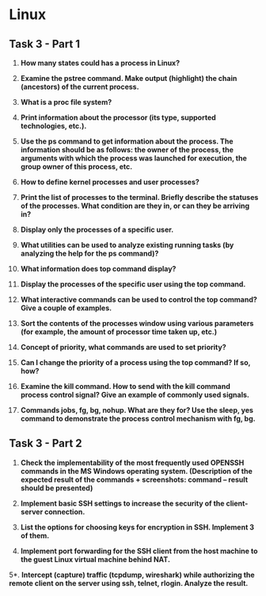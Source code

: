 # Linux

## Task 3 - Part 1

1. **How many states could has a process in Linux?**


2. **Examine the pstree command. Make output (highlight) the chain (ancestors) of the current process.**


3. **What is a proc file system?**


4. **Print information about the processor (its type, supported technologies, etc.).**


5. **Use the ps command to get information about the process. The information should be as follows: the owner of the process, the arguments with which the process was launched for execution, the group owner of this process, etc.**


6. **How to define kernel processes and user processes?**


7. **Print the list of processes to the terminal. Briefly describe the statuses of the processes. What condition are they in, or can they be arriving in?**


8. **Display only the processes of a specific user.** 


9. **What utilities can be used to analyze existing running tasks (by analyzing the help for the ps command)?**


10. **What information does top command display?**


11. **Display the processes of the specific user using the top command.**


12. **What interactive commands can be used to control the top command? Give a couple of examples.**


13. **Sort the contents of the processes window using various parameters (for example, the amount of processor time taken up, etc.)**


14. **Concept of priority, what commands are used to set priority?**


15. **Can I change the priority of a process using the top command? If so, how?**


16. **Examine the kill command. How to send with the kill command process control signal? Give an example of commonly used signals.**


17. **Commands jobs, fg, bg, nohup. What are they for? Use the sleep, yes command to demonstrate the process control mechanism with fg, bg.**


## Task 3 - Part 2

1. **Check the implementability of the most frequently used OPENSSH commands in the MS Windows operating system. (Description of the expected result of the commands + screenshots: command – result should be presented)**


2. **Implement basic SSH settings to increase the security of the client-server connection.**


3. **List the options for choosing keys for encryption in SSH. Implement 3 of them.**


4. **Implement port forwarding for the SSH client from the host machine to the guest Linux virtual machine behind NAT.**


5\*. **Intercept (capture) traffic (tcpdump, wireshark) while authorizing the remote client on the server using ssh, telnet, rlogin. Analyze the result.**